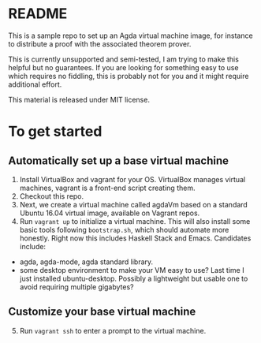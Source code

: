 # README

This is a sample repo to set up an Agda virtual machine image, for instance to
distribute a proof with the associated theorem prover.

This is currently unsupported and semi-tested, I am trying to make this helpful
but no guarantees. If you are looking for something easy to use which requires
no fiddling, this is probably not for you and it might require additional effort.

This material is released under MIT license.

# To get started

## Automatically set up a base virtual machine
1. Install VirtualBox and vagrant for your OS. VirtualBox manages virtual machines,
vagrant is a front-end script creating them.
2. Checkout this repo.
3. Next, we create a virtual machine called agdaVm based on a standard Ubuntu 16.04 virtual image, available on Vagrant repos.
4. Run `vagrant up` to initialize a virtual machine. This will also install some
   basic tools following `bootstrap.sh`, which should automate more honestly.
   Right now this includes Haskell Stack and Emacs. Candidates include:
  - agda, agda-mode, agda standard library.
  - some desktop environment to make your VM easy to use?
    Last time I just installed ubuntu-desktop.
    Possibly a lightweight but usable one to avoid requiring multiple gigabytes?

## Customize your base virtual machine
5. Run `vagrant ssh` to enter a prompt to the virtual machine.

6. Continue downloading anything you need. You are running under user `ubuntu` and can `sudo` without password (courtesy of the underlying virtual machine default setup), so you can install your preferred Agda version in the way you like just as a normal Linux host.
7. To send files from the host to the guest, you can place files in the repo folder, and they will be available under `/vagrant`. That folder has a special filesystem, so I recommend copying the files out of that folder if you want to, say, build them.
8. Iterate until you're done. Write down your instructions and then test them.

## Package your virtual machine
8. Optionally: remove extra packages to reduce VM size (how: TODO).
8. Stop the VM with `vagrant halt`.
9. Disable sharing the vagrant folder with

```
VBoxManage sharedfolder remove agdaVm --name vagrant
```

(The shared folder name depends on Vagrant and might change on different releases.)

9. Export virtual machine `agdaVm` to `yourVm.ova`  with either the VirtualBox GUI or with command:

```
VBoxManage export agdaVm -o yourVm.ova --manifest --vsys 0
```

Beware the command (in my tests) will refuse to overwrite `yourVm.ova`, so
change name or remove the old file to repeat this step.

10. Test the exported VM file `yourVm.ova` by trying to reimport it according to your instructions (ideally, just double-click on it and follow the VirtualBox wizard). I recommend to document the version of VirtualBox you used to avoid any compatibility problems (though I've not seen major ones).
11. Upload `yourVm.ova` for consumption.
